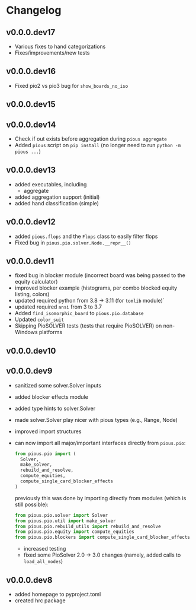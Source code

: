 # Changelog

## v0.0.0.dev17
- Various fixes to hand categorizations
- Fixes/improvements/new tests

## v0.0.0.dev16
- Fixed pio2 vs pio3 bug for `show_boards_no_iso`

## v0.0.0.dev15

## v0.0.0.dev14
- Check if out exists before aggregation during `pious aggregate`
- Added `pious` script on `pip install` (no longer need to run `python -m pious ...`)

## v0.0.0.dev13
- added executables, including
  - aggregate
- added aggregation support (initial)
- added hand classification (simple)

## v0.0.0.dev12
- added `pious.flops` and the `Flops` class to easily filter flops
- Fixed bug in `pious.pio.solver.Node.__repr__()`

## v0.0.0.dev11
- fixed bug in blocker module (incorrect board was being passed to the equity calculator)
- improved blocker example (histograms, per combo blocked equity listing, colors)
- updated required python from 3.8 -> 3.11 (for `tomlib` module)`
- updated required `ansi` from 3 to 3.7
- Added `find_isomorphic_board` to `pious.pio.database`
- Updated `color_suit`
- Skipping PioSOLVER tests (tests that require PioSOLVER) on non-Windows platforms

## v0.0.0.dev10

## v0.0.0.dev9
- sanitized some solver.Solver inputs
- added blocker effects module
- added type hints to solver.Solver
- made solver.Solver play nicer with pious types (e.g., Range, Node)
- improved import structures
- can now import all major/important interfaces directly from `pious.pio`:
  ```python
  from pious.pio import (
    Solver,
    make_solver,
    rebuild_and_resolve,
    compute_equities,
    compute_single_card_blocker_effects
  )
  ```

  previously this was done by importing directly from modules (which is still possible):

  ```python
  from pious.pio.solver import Solver
  from pious.pio.util import make_solver
  from pious.pio.rebuild_utils import rebuild_and_resolve
  from pious.pio.equity import compute_equities
  from pious.pio.blockers import compute_single_card_blocker_effects
  ```

  - increased testing
  - fixed some PioSolver 2.0 -> 3.0 changes (namely, added calls to `load_all_nodes`)


## v0.0.0.dev8
- added homepage to pyproject.toml
- created hrc package